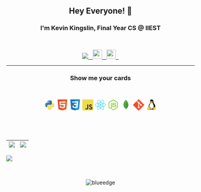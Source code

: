<h2 align="center">Hey Everyone! 👋</h2>
<h3 align="center">I'm Kevin Kingslin, Final Year CS @ IIEST</h3>

<br>

<p align="center">
 <a target="_blank" href=https://github.com/kevinkingslin>
  <img src=https://img.shields.io/github/followers/kevinkingslin?label=follow%20me&style=social />
  &nbsp;
</a>

<a target="_blank" href=https://codeforces.com/profile/crimsonninja>
  <img src=https://sta.codeforces.com/s/62449/favicon-32x32.png width="25" height="25" />
  &nbsp;
</a>

<!-- <a target="_blank" href=https://twitter.com/blueedgetechno>
  <img height="25" width="25" src="https://abs.twimg.com/favicons/twitter.ico" />
  &nbsp;
</a> -->

<a target="_blank" href=mailto:kevinkingslin@gmail.com>
  <img height="25" width="25" src="https://ssl.gstatic.com/ui/v1/icons/mail/images/favicon5.ico" />
  &nbsp;
</a>

<!-- <a target="_blank" href=https://blueedge.me >
  <img height="25" width="25" src="https://raw.githubusercontent.com/blueedgetechno/blueedgetechno/master/img/pngegg.png" fill="#fff"/>
  &nbsp;
</a> -->
</p>

<hr>
<h3 align="center">Show me your cards</h3>
<br>

<p align="center">
<img src=https://raw.githubusercontent.com/devicons/devicon/master/icons/python/python-original.svg alt=python width="30" height="30"/>
<img src=https://raw.githubusercontent.com/devicons/devicon/master/icons/html5/html5-original.svg alt=html5 width="30" height="30"/>
<img src=https://raw.githubusercontent.com/devicons/devicon/master/icons/css3/css3-original.svg alt=css3 width="30" height="30"/>
<img src=https://raw.githubusercontent.com/devicons/devicon/master/icons/javascript/javascript-original.svg alt=javascript width="30" height="30"/>
<img src=https://raw.githubusercontent.com/devicons/devicon/master/icons/react/react-original.svg alt=react width="30" height="30"/>
<img src=https://raw.githubusercontent.com/devicons/devicon/master/icons/nodejs/nodejs-original.svg alt=nodejs width="30" height="30"/>
<img src=https://raw.githubusercontent.com/devicons/devicon/master/icons/mongodb/mongodb-original.svg alt=mongodb width="30" height="30"/>
<img src=https://raw.githubusercontent.com/devicons/devicon/master/icons/git/git-original.svg alt=git width="30" height="30"/>
<img src=https://raw.githubusercontent.com/devicons/devicon/master/icons/linux/linux-original.svg alt=linux width="30" height="30"/>
</p>

<!-- <br><br> -->

<p align="center">

<!-- <img width="500" src="https://metrics.lecoq.io/kevinkingslin" alt="Github Metrics"> -->
  
<br>

</p>

<br>

|![](https://github-readme-stats.vercel.app/api?username=kevinkingslin&&show_icons=true&title_color=ffffff&icon_color=bb2acf&text_color=daf7dc&bg_color=151515)|![](https://github-readme-stats.vercel.app/api/top-langs/?username=kevinkingslin&layout=compact&theme=tokyonight&langs_count=10)|
|-|-|

![](https://activity-graph.herokuapp.com/graph?username=kevinkingslin&theme=redical)

<!-- ![GitHub Snake Light](github-snake.svg#gh-light-mode-only)
![GitHub Snake dark](github-snake-dark.svg#gh-dark-mode-only) -->

<br>
<p align="center"><p align="center"> <img src="https://komarev.com/ghpvc/?username=kevinkingslin" alt="blueedge"/> </p>  </p>
<br>
